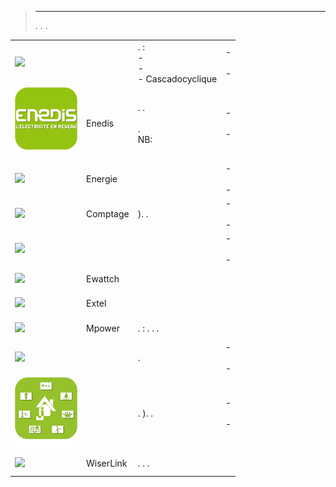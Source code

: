 
>****
>. . .
> [](https://market.jeedom.com/index.php?v=d&p=market&type=plugin&categorie=energy) 


| | | | |
|--- | --- | --- | ---|
|<img src="delestage/delestage_icon.png" class="pluginLogo" width="100" />||.  : <br>-  <br>-  <br>- Cascadocyclique|[](delestage/index.md) - [](delestage/beta/index.md)<br/>[](https://market.jeedom.com/index.php?v=d&p=market_display&id=2616)<br/>[](delestage/changelog.md) - [](delestage/beta/changelog.md)|
|<img src="enedis/enedis_icon.png" class="pluginLogo" width="100" />|Enedis|. . <br/><br/>. <br/>NB: |[](enedis/index.md) - [](enedis/beta/index.md)<br/>[](https://market.jeedom.com/index.php?v=d&p=market_display&id=4036)<br/>[](enedis/changelog.md) - [](enedis/beta/changelog.md)|
|<img src="energy/energy_icon.png" class="pluginLogo" width="100" />|Energie||[](energy/index.md) - [](energy/beta/index.md)<br/>[](https://market.jeedom.com/index.php?v=d&p=market_display&id=54)<br/>[](energy/changelog.md) - [](energy/beta/changelog.md)|
|<img src="energy2/energy2_icon.png" class="pluginLogo" width="100" />|Comptage|). .|[](energy2/index.md) - [](energy2/beta/index.md)<br/>[](https://market.jeedom.com/index.php?v=d&p=market_display&id=3591)<br/>[](energy2/changelog.md) - [](energy2/beta/changelog.md)|
|<img src="envoy/envoy_icon.png" class="pluginLogo" width="100" />|||[](envoy/index.md) - [](envoy/beta/index.md)<br/>[](https://market.jeedom.com/index.php?v=d&p=market_display&id=3992)<br/>[](envoy/changelog.md) - [](envoy/beta/changelog.md)|
|<img src="ewattch/ewattch_icon.png" class="pluginLogo" width="100" />|Ewattch||[](ewattch/index.md)<br/>[](https://market.jeedom.com/index.php?v=d&p=market_display&id=1668)<br/>[](ewattch/changelog.md)|
|<img src="extel/extel_icon.png" class="pluginLogo" width="100" />|Extel||[](extel/index.md)<br/>[](https://market.jeedom.com/index.php?v=d&p=market_display&id=2979)<br/>[](extel/changelog.md)|
|<img src="mpower/mpower_icon.png" class="pluginLogo" width="100" />|Mpower|.  : . . .|[](mpower/index.md)<br/>[](https://market.jeedom.com/index.php?v=d&p=market_display&id=2181)<br/>[](mpower/changelog.md)|
|<img src="rt2/rt2_icon.png" class="pluginLogo" width="100" />||.|[](rt2/index.md) - [](rt2/beta/index.md)<br/>[](https://market.jeedom.com/index.php?v=d&p=market_display&id=2918)<br/>[](rt2/changelog.md) - [](rt2/beta/changelog.md)|
|<img src="wescontrol/wescontrol_icon.png" class="pluginLogo" width="100" />||. ). .|[](wescontrol/index.md) - [](wescontrol/beta/index.md)<br/>[](https://market.jeedom.com/index.php?v=d&p=market_display&id=4151)<br/>[](wescontrol/changelog.md) - [](wescontrol/beta/changelog.md)|
|<img src="wiserlink/wiserlink_icon.png" class="pluginLogo" width="100" />|WiserLink|. . .|[](wiserlink/index.md)<br/>[](https://market.jeedom.com/index.php?v=d&p=market_display&id=2938)<br/>[](wiserlink/changelog.md)|
